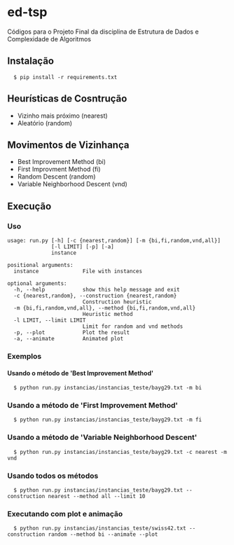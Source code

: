 # ed-tsp

Códigos para o Projeto Final da disciplina de Estrutura de Dados e Complexidade de Algoritmos

## Instalação

```
  $ pip install -r requirements.txt
```

## Heurísticas de Cosntrução

- Vizinho mais próximo (nearest)
- Aleatório (random)

## Movimentos de Vizinhança

- Best Improvement Method (bi)
- First Improvment Method (fi)
- Random Descent (random)
- Variable Neighborhood Descent (vnd)

## Execução

### Uso

```
usage: run.py [-h] [-c {nearest,random}] [-m {bi,fi,random,vnd,all}]
              [-l LIMIT] [-p] [-a]
              instance

positional arguments:
  instance              File with instances

optional arguments:
  -h, --help            show this help message and exit
  -c {nearest,random}, --construction {nearest,random}
                        Construction heuristic
  -m {bi,fi,random,vnd,all}, --method {bi,fi,random,vnd,all}
                        Heuristic method
  -l LIMIT, --limit LIMIT
                        Limit for random and vnd methods
  -p, --plot            Plot the result
  -a, --animate         Animated plot
```

### Exemplos

#### Usando o método de 'Best Improvement Method'

```
  $ python run.py instancias/instancias_teste/bayg29.txt -m bi
```

### Usando a método de 'First Improvement Method'

```
  $ python run.py instancias/instancias_teste/bayg29.txt -m fi
```

### Usando a método de 'Variable Neighborhood Descent'

```
  $ python run.py instancias/instancias_teste/bayg29.txt -c nearest -m vnd
```

### Usando todos os métodos

```
  $ python run.py instancias/instancias_teste/bayg29.txt --construction nearest --method all --limit 10
```

### Executando com plot e animação

```
  $ python run.py instancias/instancias_teste/swiss42.txt --construction random --method bi --animate --plot
```
